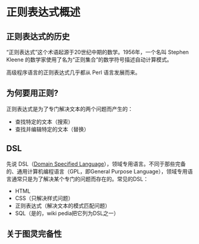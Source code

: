 # 正则表达式概述

## 正则表达式的历史

“正则表达式”这个术语起源于20世纪中期的数学。1956年，一个名叫 Stephen Kleene 的数学家使用了名为“正则集合”的数学符号描述自动计算模式。

高级程序语言的正则表达式几乎都从 Perl 语言发展而来。

## 为何要用正则?

正则表达式是为了专门解决文本的两个问题而产生的：

+ 查找特定的文本（搜索）
+ 查找并编辑特定的文本（替换）

## DSL

先说 DSL（[Domain Specified Language](https://en.wikipedia.org/wiki/Domain-specific_language)），领域专用语言。不同于那些完备的、通用计算机编程语言（GPL，即General Purpose Language），领域专用语言通常只是为了解决某个专门的问题而存在的。常见的DSL：

+ HTML
+ CSS（只解决样式问题）
+ 正则表达式（解决文本的模式匹配问题）
+ SQL（是的，wiki pedia把它列为DSL之一）

## 关于图灵完备性

